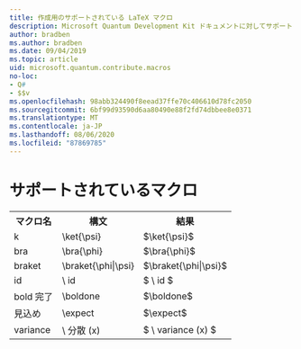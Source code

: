 ```yaml
---
title: 作成用のサポートされている LaTeX マクロ
description: Microsoft Quantum Development Kit ドキュメントに対してサポートされている LaTeX マクロの一覧。
author: bradben
ms.author: bradben
ms.date: 09/04/2019
ms.topic: article
uid: microsoft.quantum.contribute.macros
no-loc:
- Q#
- $$v
ms.openlocfilehash: 98abb324490f8eead37ffe70c406610d78fc2050
ms.sourcegitcommit: 6bf99d93590d6aa80490e88f2fd74dbbee8e0371
ms.translationtype: MT
ms.contentlocale: ja-JP
ms.lasthandoff: 08/06/2020
ms.locfileid: "87869785"
---
```

# <a name="supported-macros"></a>サポートされているマクロ

<table>
<tr><th>マクロ名</th><th>構文</th><th>結果</th></tr>
<tr><td>k</td><td>\ket{\psi}</td><td>$\ket{\psi}$</td></tr>
<tr><td>bra</td><td>\bra{\phi}</td><td>$\bra{\phi}$</td></tr>
<tr><td>braket</td><td>\braket{\phi|\psi}</td><td>$\braket{\phi|\psi}$</td></tr>
<tr><td>id</td><td>\ id</td><td>$ \ id $</td></tr>
<tr><td>bold 完了</td><td>\boldone</td><td>$\boldone$</td></tr>
<tr><td>見込め</td><td>\expect</td><td>$\expect$</td></tr>
<tr><td>variance</td><td>\ 分散 (x)</td><td>$ \ variance (x) $</td></tr>
</table>
